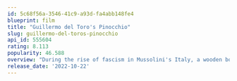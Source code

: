 ```yaml
---
id: 5c68f56a-3546-41c9-a93d-fa4abb148fe4
blueprint: film
title: "Guillermo del Toro's Pinocchio"
slug: guillermo-del-toros-pinocchio
api_id: 555604
rating: 8.113
popularity: 46.588
overview: "During the rise of fascism in Mussolini's Italy, a wooden boy brought magically to life struggles to live up to his father's expectations."
release_date: '2022-10-22'
---
```

